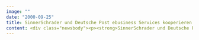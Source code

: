```yaml
---
image: ""
date: "2000-09-25"
title: SinnerSchrader und Deutsche Post ebusiness Services kooperieren
content: <div class="newsbody"><p><strong>SinnerSchrader und Deutsche Post eBusiness Services, Teil der eBusiness Holding der Deutschen Post World Net, kooperieren bei der Entwicklung integrierter Logistik-Services für den Internethandel.</strong></p><p>Ziel der Partnerschaft ist eine optimale Abdeckung des gesamten Fulfilment, von der Einrichtung eines Shops bis zu den Bestell-, Logistik- und Auslieferungsprozessen. Mit der Blume 2000 New Media AG ist der erste gemeinsame Projektkunde soeben ans Netz gegangen, eine weitere Zusammenarbeit soll sich anschließen.</p><p>"Die Qualität einer eBusiness-Lösung wird zunehmend von Prozessen bestimmt, die nach dem letzten Klick erfolgen", unterstreicht CEO Matthias Schrader. Hinter der Shopfassade auch die Logistik und Auslieferung zu organisieren, gehört deshalb zu den strategischen Schwerpunkten der Hamburger Internetspezialisten. Deutsche Post eBusiness Services (eCS) ist auf die Abdeckung des gesamten Back-Ends spezialisiert. "Der Kunde fordert zu Recht eine nahtlose Integration von Produkt-Angebot und Auftragserfüllung", erklärt eCS-Geschäftsführer Peter Optenhövel.</p><p>SinnerSchrader bringt in der Kooperation seine Kompetenz rund um den Internet-Shop und das Marketing ein. eBusiness Services übernimmt die Zahlungsabwicklung, die Adressüberprüfung sowie Warehousing und Zustellung und greift dabei auf die Kernkompetenzen der Deutschen Post zurück. Der virtuelle Blumenhandel, der unter www.blume2000.de online gegangen ist, greift für sein Lager außerdem über Datennetze auf ein technisch voll integriertes Warenwirtschaftssystem der eCS zurück. Das Besondere daran&#58; Der Kunde muss die Software für dieses System nicht kaufen, sondern kann sie auf Monatsbasis mieten (Application Service Providing). Für den Internethändler bedeutet das einen wichtigen Investitionsschutz.</p><p>SinnerSchrader setzt für das Projekt erstmalig die vor wenigen Wochen vorgestellte eBusiness Strategie "Unified Commerce" ein. Unter Verwendung moderner Mehrschicht-Architekturen und offener Industriestandards wie Java, EJB, CORBA/RMI und XML werden Komponenten wie Logistik, Rechnungswesen, Warehousing, CRM-Systeme sowie Statistik- und Profilingsysteme in einer Backend-Plattform integriert. So bietet der "Unified Commerce" Ansatz schon heute die Anbindung von eBusiness-Lösungen an mobile Dienste wie WAP, automatisierte Call Center (Datenbankanfragen per Spracherkennung), WebTV sowie "Point-of-Sale"-Terminals.</p></div>
---
```

